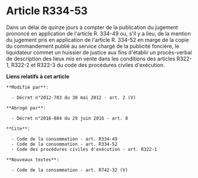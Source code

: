 # Article R334-53

Dans un délai de quinze jours à compter de la publication du jugement prononcé en application de l'article R. 334-49 ou, s'il
y a lieu, de la mention du jugement pris en application de l'article R. 334-52 en marge de la copie du commandement publié au
service chargé de la publicité foncière, le liquidateur commet un huissier de justice aux fins d'établir un procès-verbal de
description des lieux mis en vente dans les conditions des articles R322-1, R322-2 et R322-3 du code des procédures civiles
d'exécution.

**Liens relatifs à cet article**

	**Modifié par**:

	  - Décret n°2012-783 du 30 mai 2012 - art. 2 (V)

	**Abrogé par**:

	  - Décret n°2016-884 du 29 juin 2016 - art. 8

	**Cite**:

	  - Code de la consommation - art. R334-49
	  - Code de la consommation - art. R334-52
	  - Code des procédures civiles d'exécution - art. R322-1

	**Nouveaux textes**:

	  - Code de la consommation - art. R742-32 (V)
